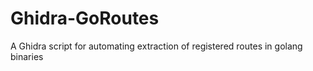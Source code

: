 # Ghidra-GoRoutes
A Ghidra script for automating extraction of registered routes in golang binaries
